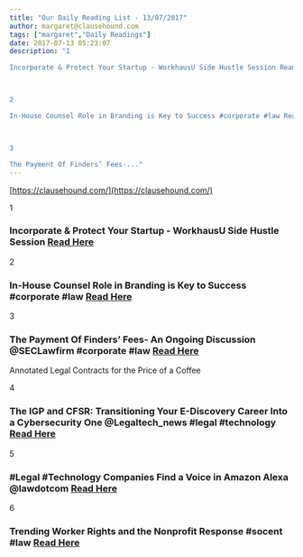 ```yaml
---
title: "Our Daily Reading List - 13/07/2017"
author: margaret@clausehound.com
tags: ["margaret","Daily Readings"]
date: 2017-07-13 05:23:07
description: "1

Incorporate & Protect Your Startup - WorkhausU Side Hustle Session Read Here



2

In-House Counsel Role in Branding is Key to Success #corporate #law Read Here



3

The Payment Of Finders’ Fees-..."
---
```


[https://clausehound.com/](https://clausehound.com/)

1

### Incorporate & Protect Your Startup - WorkhausU Side Hustle Session [Read Here](https://www.eventbrite.com/e/incorporate-protect-your-startup-workhausu-side-hustle-session-tickets-35934446898)

2

### In-House Counsel Role in Branding is Key to Success #corporate #law [Read Here](https://goo.gl/dHcL6Q)

3

### The Payment Of Finders’ Fees- An Ongoing Discussion @SECLawfirm #corporate #law [Read Here](https://goo.gl/wMMeih)

Annotated Legal Contracts
for the Price of a Coffee

4

### The IGP and CFSR: Transitioning Your E-Discovery Career Into a Cybersecurity One @Legaltech_news #legal #technology  [Read Here](https://goo.gl/KTvYBh)

5

### #Legal #Technology Companies Find a Voice in Amazon Alexa @lawdotcom [Read Here](https://goo.gl/uiHqpr)

6

### Trending Worker Rights and the Nonprofit Response #socent #law [Read Here](https://goo.gl/Br79fA)